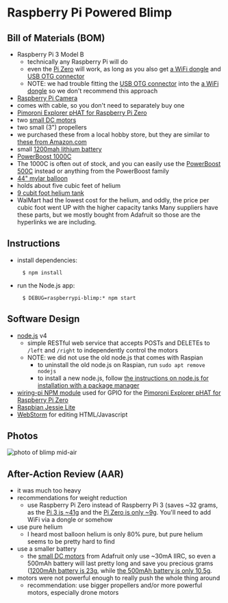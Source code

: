 # Raspberry Pi Powered Blimp

## Bill of Materials (BOM)
- Raspberry Pi 3 Model B
  - technically any Raspberry Pi will do
  - even the [Pi Zero](https://www.adafruit.com/products/2885) will work, as long as you also get [a WiFi dongle](https://www.adafruit.com/products/814) and [USB OTG connector](https://www.adafruit.com/products/2910)
  - NOTE: we had trouble fitting the [USB OTG connector](https://www.adafruit.com/products/2910) into the [a WiFi dongle](https://www.adafruit.com/products/814) so we don't recommend this approach
- [Raspberry Pi Camera](https://www.adafruit.com/products/3099)
 - comes with cable, so you don't need to separately buy one
- [Pimoroni Explorer pHAT for Raspberry Pi Zero](https://www.adafruit.com/products/3018)
- two [small DC motors](https://www.adafruit.com/products/711)
- two small (3") propellers
 - we purchased these from a local hobby store, but they are similar to [these from Amazon.com](https://www.amazon.com/dp/B01G55PRF6?psc=1)
- small [1200mah lithium battery](https://www.adafruit.com/products/258)
- [PowerBoost 1000C](https://www.adafruit.com/products/2465)
 - The 1000C is often out of stock, and you can easily use the [PowerBoost 500C](https://www.adafruit.com/products/1944) instead or anything from the PowerBoost family
- [44" mylar balloon](http://www.ebay.com/itm/44-re-usable-Mylar-RC-Mach-Battlebot-Blimp-Balloon-/130653554922)
 - holds about five cubic feet of helium
- [9 cubit foot helium tank](http://www.walmart.com/ip/Balloon-Time-9.5-Helium-Balloon-Tank-Kit-with-30-Balloons/49382071)
 - WalMart had the lowest cost for the helium, and oddly, the price per cubic foot went UP with the higher capacity tanks
Many suppliers have these parts, but we mostly bought from Adafruit so those are the hyperlinks we are including.

## Instructions
* install dependencies:
```
     $ npm install
```

* run the Node.js app:
```
     $ DEBUG=raspberrypi-blimp:* npm start
```

## Software Design

* [node.js](https://nodejs.org/) v4
  * simple RESTful web service that accepts POSTs and DELETEs to ``/left`` and ``/right`` to independently control the motors
  * NOTE: we did not use the old node.js that comes with Raspian
    * to uninstall the old node.js on Raspian, run ``sudo apt remove nodejs``
    * to install a new node.js, follow [the instructions on node.js for installation with a package manager](https://nodejs.org/en/download/package-manager/#debian-and-ubuntu-based-linux-distributions)
* [wiring-pi NPM module](https://www.npmjs.com/package/wiring-pi) used for GPIO for the [Pimoroni Explorer pHAT for Raspberry Pi Zero](https://www.adafruit.com/products/3018)
* [Raspbian Jessie Lite](https://www.raspberrypi.org/downloads/raspbian/)
* [WebStorm](https://www.jetbrains.com/webstorm/) for editing HTML/Javascript

## Photos
![photo of blimp mid-air](https://drive.google.com/uc?export=view&id=0Bzjh30aiCt2JTUQwSXp6SEJsam8)

## After-Action Review (AAR)
* it was much too heavy
* recommendations for weight reduction
  * use Raspberry Pi Zero instead of Raspberry Pi 3 (saves ~32 grams, as the [Pi 3 is ~41g](https://www.adafruit.com/products/3055#technical-details) and the [Pi Zero is only ~9g](https://www.adafruit.com/products/2885#technical-details).  You'll need to add WiFi via a dongle or somehow
* use pure helium
  * I heard most balloon helium is only 80% pure, but pure helium seems to be pretty hard to find
* use a smaller battery
  * the [small DC motors](https://www.adafruit.com/products/711) from Adafruit only use ~30mA IIRC, so even a 500mAh battery will last pretty long and save you precious grams ([1200mAh battery is 23g](https://www.adafruit.com/products/258#technical-details), while [the 500mAh battery is only 10.5g](https://www.adafruit.com/products/1578#technical-details).
* motors were not powerful enough to really push the whole thing around
  * recommendation: use bigger propellers and/or more powerful motors, especially drone motors
